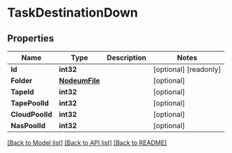 # TaskDestinationDown

## Properties

Name | Type | Description | Notes
------------ | ------------- | ------------- | -------------
**Id** | **int32** |  | [optional] [readonly] 
**Folder** | [**NodeumFile**](nodeum_file.md) |  | [optional] 
**TapeId** | **int32** |  | [optional] 
**TapePoolId** | **int32** |  | [optional] 
**CloudPoolId** | **int32** |  | [optional] 
**NasPoolId** | **int32** |  | [optional] 

[[Back to Model list]](../README.md#documentation-for-models) [[Back to API list]](../README.md#documentation-for-api-endpoints) [[Back to README]](../README.md)


